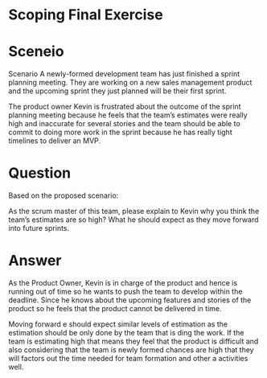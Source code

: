 # Scoping Final Exercise

# Sceneio

Scenario
A newly-formed development team has just finished a sprint planning meeting. 
They are working on a new sales management product and the upcoming sprint they just planned will be their first sprint.

The product owner Kevin is frustrated about the outcome of the sprint planning meeting because he feels that the team’s estimates were really high
and inaccurate for several stories and the team should be able to commit to doing more work in the sprint because he has really tight timelines to deliver an MVP.

# Question

Based on the proposed scenario:

As the scrum master of this team, please explain to Kevin why you think the team’s estimates are so high?
What he should expect as they move forward into future sprints.


# Answer

As the Product Owner, Kevin is in charge of the product and hence is running out of time so he wants to push the team to develop within the deadline. Since he knows about the upcoming features and stories of the product so he feels that the product cannot be delivered in time. 

Moving forward e should expect similar levels of estimation as the estimation should be only done by the team that is ding the work.
If the team is estimating high that means they feel that the product is difficult and also considering 
that the team is newly formed chances are high that they will factors out the time needed for team formation and other a activities  well. 

